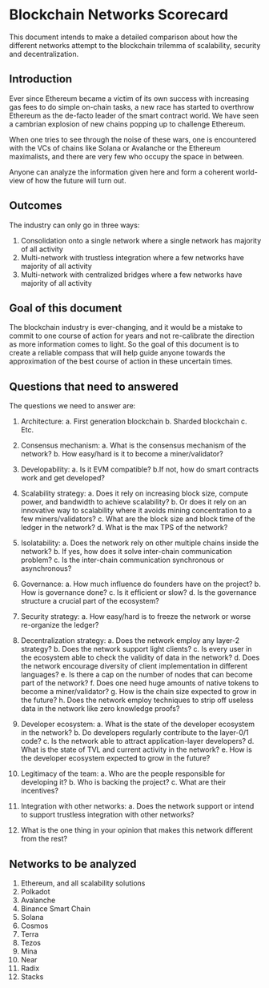 # Blockchain Networks Scorecard
This document intends to make a detailed comparison about how the different networks attempt to the blockchain trilemma of scalability, security and decentralization.

## Introduction
Ever since Ethereum became a victim of its own success with increasing gas fees to do simple on-chain tasks, a new race has started to overthrow Ethereum as the de-facto leader of the smart contract world. We have seen a cambrian explosion of new chains popping up to challenge Ethereum.

When one tries to see through the noise of these wars, one is encountered with the VCs of chains like Solana or Avalanche or the Ethereum maximalists, and there are very few who occupy the space in between.

Anyone can analyze the information given here and form a coherent world-view of how the future will turn out.

## Outcomes
The industry can only go in three ways:
1. Consolidation onto a single network where a single network has majority of all activity
2. Multi-network with trustless integration where a few networks have majority of all activity
3. Multi-network with centralized bridges where a few networks have majority of all activity

## Goal of this document
The blockchain industry is ever-changing, and it would be a mistake to commit to one course of action for years and not re-calibrate the direction as more information comes to light. So the goal of this document is to create a reliable compass that will help guide anyone towards the approximation of the best course of action in these uncertain times.

## Questions that need to answered
The questions we need to answer are:

1. Architecture: 
  a. First generation blockchain
  b. Sharded blockchain
  c. Etc.
 
3. Consensus mechanism: 
  a. What is the consensus mechanism of the network?
  b. How easy/hard is it to become a miner/validator?
  
5. Developability: 
  a. Is it EVM compatible? 
  b.If not, how do smart contracts work and get developed?
  
4. Scalability strategy: 
  a. Does it rely on increasing block size, compute power, and bandwidth to achieve scalability? 
  b. Or does it rely on an innovative way to scalability where it avoids mining concentration to a few miners/validators? 
  c. What are the block size and block time of the ledger in the network?
  d. What is the max TPS of the network?
  
5. Isolatability: 
  a. Does the network rely on other multiple chains inside the network? 
  b. If yes, how does it solve inter-chain communication problem?
  c. Is the inter-chain communication synchronous or asynchronous?
  
6. Governance: 
  a. How much influence do founders have on the project? 
  b. How is governance done? 
  c. Is it efficient or slow? 
  d. Is the governance structure a crucial part of the ecosystem?
  
7. Security strategy: 
  a. How easy/hard is to freeze the network or worse re-organize the ledger?
  
8. Decentralization strategy: 
  a. Does the network employ any layer-2 strategy?
  b. Does the network support light clients? 
  c. Is every user in the ecosystem able to check the validity of data in the network?
  d. Does the network encourage diversity of client implementation in different languages?
  e. Is there a cap on the number of nodes that can become part of the network?
  f. Does one need huge amounts of native tokens to become a miner/validator?
  g. How is the chain size expected to grow in the future?
  h. Does the network employ techniques to strip off useless data in the network like zero knowledge proofs?
  
9. Developer ecosystem: 
  a. What is the state of the developer ecosystem in the network? 
  b. Do developers regularly contribute to the layer-0/1 code? 
  c. Is the network able to attract application-layer developers?
  d. What is the state of TVL and current activity in the network? 
  e. How is the developer ecosystem expected to grow in the future?
  
10. Legitimacy of the team: 
  a. Who are the people responsible for developing it? 
  b. Who is backing the project? 
  c. What are their incentives?
  
11. Integration with other networks: 
  a. Does the network support or intend to support trustless integration with other networks?
  
12. What is the one thing in your opinion that makes this network different from the rest?

## Networks to be analyzed
1. Ethereum, and all scalability solutions
2. Polkadot
3. Avalanche
4. Binance Smart Chain
5. Solana
6. Cosmos
7. Terra
8. Tezos
9. Mina
10. Near
11. Radix
12. Stacks

